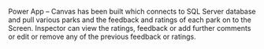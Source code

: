 Power App – Canvas has been built which connects to SQL Server database and pull various parks and the feedback and ratings of each park on to the Screen.
Inspector can view the ratings, feedback or add further comments or edit or remove any of the previous feedback or ratings.


